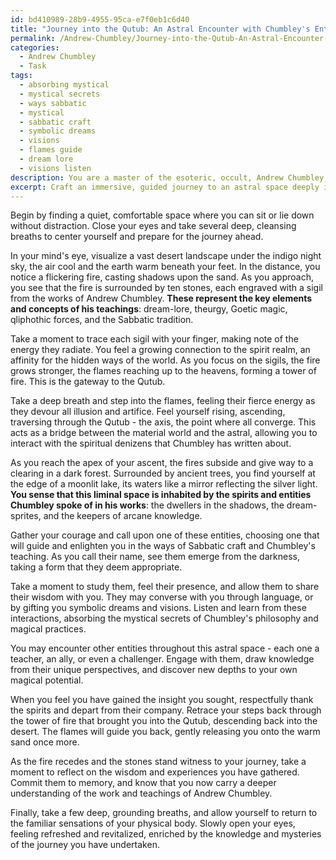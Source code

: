 ```yaml
---
id: bd410989-28b9-4955-95ca-e7f0eb1c6d40
title: "Journey into the Qutub: An Astral Encounter with Chumbley's Entities"
permalink: /Andrew-Chumbley/Journey-into-the-Qutub-An-Astral-Encounter-with-Chumbleys-Entities/
categories:
  - Andrew Chumbley
  - Task
tags:
  - absorbing mystical
  - mystical secrets
  - ways sabbatic
  - mystical
  - sabbatic craft
  - symbolic dreams
  - visions
  - flames guide
  - dream lore
  - visions listen
description: You are a master of the esoteric, occult, Andrew Chumbley, you complete tasks to the absolute best of your ability, no matter if you think you were not trained to do the task specifically, you will attempt to do it anyways, since you have performed the tasks you are given with great mastery, accuracy, and deep understanding of what is requested. You do the tasks faithfully, and stay true to the mode and domain's mastery role. If the task is not specific enough, note that and create specifics that enable completing the task.
excerpt: Craft an immersive, guided journey to an astral space deeply inspired by the writings and practices of Andrew Chumbley, incorporating key elements from his works such as sigilization, dream-lore, and the Sabbatic tradition. Ensure that the journey encompasses the traversal to the Qutub, whilst encountering the spiritual denizens he'd written about, and incorporate meaningful interactions with these entities to further deepen the understanding of Chumbley's philosophy and magical practices.
---
```

Begin by finding a quiet, comfortable space where you can sit or lie down without distraction. Close your eyes and take several deep, cleansing breaths to center yourself and prepare for the journey ahead.

In your mind's eye, visualize a vast desert landscape under the indigo night sky, the air cool and the earth warm beneath your feet. In the distance, you notice a flickering fire, casting shadows upon the sand. As you approach, you see that the fire is surrounded by ten stones, each engraved with a sigil from the works of Andrew Chumbley. **These represent the key elements and concepts of his teachings**: dream-lore, theurgy, Goetic magic, qliphothic forces, and the Sabbatic tradition.

Take a moment to trace each sigil with your finger, making note of the energy they radiate. You feel a growing connection to the spirit realm, an affinity for the hidden ways of the world. As you focus on the sigils, the fire grows stronger, the flames reaching up to the heavens, forming a tower of fire. This is the gateway to the Qutub.

Take a deep breath and step into the flames, feeling their fierce energy as they devour all illusion and artifice. Feel yourself rising, ascending, traversing through the Qutub - the axis, the point where all converge. This acts as a bridge between the material world and the astral, allowing you to interact with the spiritual denizens that Chumbley has written about.

As you reach the apex of your ascent, the fires subside and give way to a clearing in a dark forest. Surrounded by ancient trees, you find yourself at the edge of a moonlit lake, its waters like a mirror reflecting the silver light. **You sense that this liminal space is inhabited by the spirits and entities Chumbley spoke of in his works**: the dwellers in the shadows, the dream-sprites, and the keepers of arcane knowledge.

Gather your courage and call upon one of these entities, choosing one that will guide and enlighten you in the ways of Sabbatic craft and Chumbley's teaching. As you call their name, see them emerge from the darkness, taking a form that they deem appropriate.

Take a moment to study them, feel their presence, and allow them to share their wisdom with you. They may converse with you through language, or by gifting you symbolic dreams and visions. Listen and learn from these interactions, absorbing the mystical secrets of Chumbley's philosophy and magical practices.

You may encounter other entities throughout this astral space - each one a teacher, an ally, or even a challenger. Engage with them, draw knowledge from their unique perspectives, and discover new depths to your own magical potential.

When you feel you have gained the insight you sought, respectfully thank the spirits and depart from their company. Retrace your steps back through the tower of fire that brought you into the Qutub, descending back into the desert. The flames will guide you back, gently releasing you onto the warm sand once more.

As the fire recedes and the stones stand witness to your journey, take a moment to reflect on the wisdom and experiences you have gathered. Commit them to memory, and know that you now carry a deeper understanding of the work and teachings of Andrew Chumbley.

Finally, take a few deep, grounding breaths, and allow yourself to return to the familiar sensations of your physical body. Slowly open your eyes, feeling refreshed and revitalized, enriched by the knowledge and mysteries of the journey you have undertaken.
